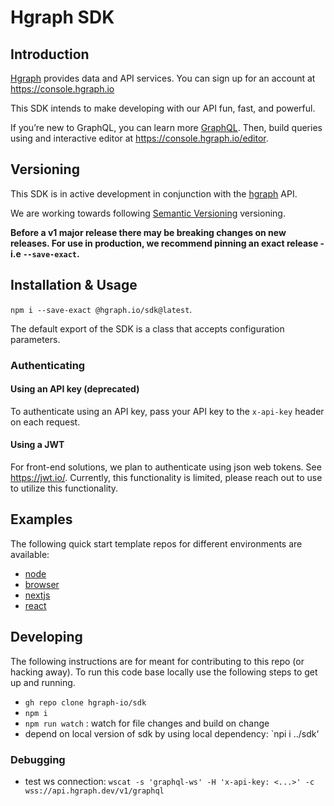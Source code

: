 # Hgraph SDK

## Introduction

[Hgraph](https://hgraph.io) provides data and API services. You can sign up for
an account at <https://console.hgraph.io>

This SDK intends to make developing with our API fun, fast, and powerful.

If you’re new to GraphQL, you can learn more [GraphQL](https://graphql.org/).
Then, build queries using and interactive editor at
<https://console.hgraph.io/editor>.

## Versioning

This SDK is in active development in conjunction with the
[hgraph](https://hgraph.io) API.

We are working towards following [Semantic Versioning](https://semver.org)
versioning.

**Before a v1 major release there may be breaking changes on new releases. For
use in production, we recommend pinning an exact release - i.e `--save-exact`.**

## Installation & Usage

`npm i --save-exact @hgraph.io/sdk@latest`.

The default export of the SDK is a class that accepts configuration parameters.

### Authenticating

#### Using an API key (deprecated)

To authenticate using an API key, pass your API key to the `x-api-key` header on
each request.

#### Using a JWT

For front-end solutions, we plan to authenticate using json web tokens. See
<https://jwt.io/>. Currently, this functionality is limited, please reach out to
use to utilize this functionality.

## Examples

The following quick start template repos for different environments are
available:

- [node](https://github.com/hgraph-io/nodejs-template)
- [browser](https://github.com/hgraph-io/browser-template)
- [nextjs](https://github.com/hgraph-io/nextjs-template)
- [react](https://github.com/hgraph-io/react-template)

## Developing

The following instructions are for meant for contributing to this repo (or
hacking away). To run this code base locally use the following steps to get up
and running.

- `gh repo clone hgraph-io/sdk`
- `npm i`
- `npm run watch` : watch for file changes and build on change
- depend on local version of sdk by using local dependency: `npi i ../sdk'

### Debugging

- test ws connection:
  `wscat -s 'graphql-ws' -H 'x-api-key: <...>' -c wss://api.hgraph.dev/v1/graphql`
